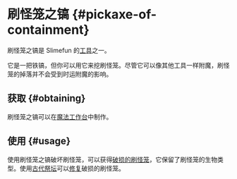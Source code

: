 # 刷怪笼之镐 {#pickaxe-of-containment}

刷怪笼之镐是 Slimefun 的[工具](/Tools)之一。

它是一把铁镐，但你可以用它来挖刷怪笼。尽管它可以像其他工具一样附魔，刷怪笼的掉落并不会受到时运附魔的影响。

## 获取 {#obtaining}

刷怪笼之镐可以在[魔法工作台](/Magic-Workbench)中制作。

## 使用 {#usage}

使用刷怪笼之镐破坏刷怪笼，可以获得[破损的刷怪笼](/Broken-Spawner)，它保留了刷怪笼的生物类型。使用[古代祭坛](/Ancient-Altar)可以[修复](/Reinforced-Spawner)破损的刷怪笼。
